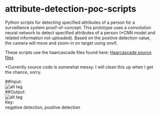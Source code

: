 # attribute-detection-poc-scripts
Python scripts for detecting specified attributes of a person for a surveillance system proof-of-concept.  This prototype uses a convolution neural network to detect specified attributes of a person (*CNN model and related information not uploaded).  Based on the positive detection value, the camera will move and zoom-in on target using onvif.<br>

These scripts use the haarcascade files found here: 
[Haarcascade source files](https://github.com/Itseez/opencv/tree/master/data/haarcascades)

*Currently source code is somewhat messy. I will clean this up when I get the chance, sorry.

##Input:<br>
![alt tag](https://github.com/kphongagsorn/human-detection-scripts/blob/master/images/before_0.jpg)<br>
##Output:<br>
![alt tag](https://github.com/kphongagsorn/human-detection-scripts/blob/master/images/after_0.jpg)<br>
Key:<br>
negative detection, positive detection



